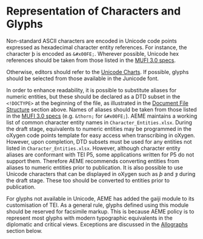 # Representation of Characters and Glyphs

Non-standard ASCII characters are encoded in Unicode code points expressed as hexadecimal character entity references. For instance, the character þ is encoded as `&#x00FE;`. Wherever possible, Unicode hex references should be taken from those listed in the <a href="http://www.mufi.info/specs/" target="_blank">MUFI 3.0 specs</a>.

Otherwise, editors should refer to the <a href="http://www.unicode.org/charts/" target="_blank">Unicode Charts</a>. If possible, glyphs should be selected from those available in the Junicode font.

In order to enhance readability, it is possible to substitute aliases for numeric entities, but these should be declared as a DTD subset in the `<!DOCTYPE>` at the beginning of the file, as illustrated in the [Document File Structure](/01_Editing_Policies/07_Document_File_Structure) section above. Names of aliases should be taken from those listed in the <a href="http://www.mufi.info/specs/" target="_blank">MUFI 3.0 specs</a> (e.g. `&thorn;` for `&#x00FE;`). AEME maintains a working list of common character entity names in `Character_Entities.xlsx`. During the draft stage, equivalents to numeric entities may be programmed in the oXygen code points template for easy access when transcribing in oXygen. However, upon completion, DTD subsets must be used for any entities not listed in `Character_Entities.xlsx`. However, although character entity aliases are conformant with TEI P5, some applications written for P5 do not support them. Therefore AEME recommends converting entities from aliases to numeric entities prior to publication. It is also possible to use Unicode characters that can be displayed in oXygen such as _þ_ and _ȝ_ during the draft stage. These too should be converted to entities prior to publication.

For glyphs not available in Unicode, AEME has added the gaiji module to its customisation of TEI. As a general rule, glyphs defined using this module should be reserved for facsimile markup. This is because AEME policy is to represent most glyphs with modern typographic equivalents in the diplomatic and critical views. Exceptions are discussed in the [Allographs](/02_Encoding_Policies/01_Representation_of_Characters_and_Glyphs/) section below.
